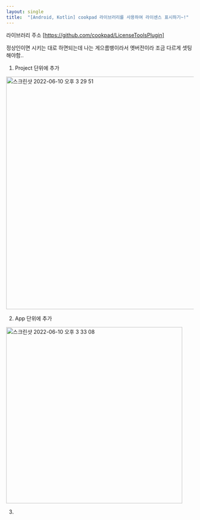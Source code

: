 ```yaml
---
layout: single
title:  "[Android, Kotlin] cookpad 라이브러리를 사용하여 라이센스 표시하기~!"
---
```



라이브러리 주소
[https://github.com/cookpad/LicenseToolsPlugin]

정상인이면 시키는 대로 하면되는데 
나는 게으름뱅이라서 옛버전이라 조금 다르게 셋팅해야함..


1. Project 단위에 추가
<img width="624" alt="스크린샷 2022-06-10 오후 3 29 51" src="https://user-images.githubusercontent.com/32595762/173004814-2e30fc48-f855-4b1e-8e63-22173eb3b204.png">

2. App 단위에 추가
<img width="473" alt="스크린샷 2022-06-10 오후 3 33 08" src="https://user-images.githubusercontent.com/32595762/173005133-7030aa10-0d8f-48e3-95bd-0cac830ea549.png">




3.



